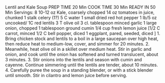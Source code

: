 L e n t i l   a n d   K a l e   S o u p 
 P R E P   T I M E     	 2 0   M i n 
 C O O K   T I M E     	 3 0   M i n 
 R E A D Y   I N     	 5 0   M i n 
 
 S e r v i n g s :   8   
         1 0 - 1 2   o z   K a l e ,   c o a r s e l y   c h o p p e d 
         1 4   o z   t o m a t o e s   i n   j u i c e ,   c h u n k e d 
         1   s t a l k   c e l e r y   ( 1 ? ) 
         5   C   w a t e r 
         1   s m a l l   d r i e d   r e d   h o t   p e p p e r 
         1   l b / 5   o z   u n c o o k e d /   1 C   r e d   l e n t i l s 
         3   T   o l i v e   o i l 
         3   c l .   t a b l e s p o o n   m i n c e d   g a r l i c 
         1   l a r g e   o n i o n ,   c h o p p e d 
         1   t a b l e s p o o n   g r o u n d   c u m i n 
         1 / 4   c u p   f r e s h   l e m o n   j u i c e 
         
         [ 1 / 2   C   c a r r o t ,   m i n c e d 
         1 / 2   C   b e l l   p o p p e r ,   d i c e d 
         1   e g g p l a n t ,   p a r e d ,   s e e d e d ,   d i c e d 
         ] 
 
       1 .   B r i n g   c h i c k e n   s t o c k   a n d   l e n t i l s   t o   a   b o i l   i n   a   l a r g e   s a u c e p a n   o v e r   h i g h   h e a t ,   t h e n   r e d u c e   h e a t   t o   m e d i u m - l o w ,   c o v e r ,   a n d   s i m m e r   f o r   2 0   m i n u t e s . 
       2 .   M e a n w h i l e ,   h e a t   o l i v e   o i l   i n   a   s k i l l e t   o v e r   m e d i u m   h e a t .   S t i r   i n   g a r l i c   a n d   o n i o n ,   a n d   c o o k   u n t i l   t h e   o n i o n   h a s   s o f t e n e d   a n d   t u r n e d   t r a n s l u c e n t ,   a b o u t   3   m i n u t e s . 
       3 .   S t i r   o n i o n s   i n t o   t h e   l e n t i l s   a n d   s e a s o n   w i t h   c u m i n   a n d   c a y e n n e .   C o n t i n u e   s i m m e r i n g   u n t i l   t h e   l e n t i l s   a r e   t e n d e r ,   a b o u t   1 0   m i n u t e s . 
       4 .   C a r e f u l l y   p u r e e   t h e   s o u p   i n   a   s t a n d i n g   b l e n d e r ,   o r   w i t h   a   s t i c k   b l e n d e r   u n t i l   s m o o t h .   S t i r   i n   c i l a n t r o   a n d   l e m o n   j u i c e   b e f o r e   s e r v i n g . 
 
